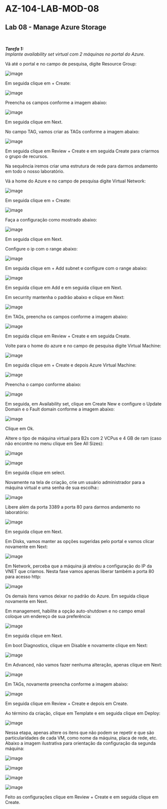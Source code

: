 # AZ-104-LAB-MOD-08

 <h2>Lab 08 - Manage Azure Storage</h2> <br>

 ***Tarefa 1:***  
    *Implante availability set virtual com 2 máquinas no portal do Azure.*

Vá até o portal e no campo de pesquisa, digite Resource Group: 

![image](https://user-images.githubusercontent.com/107069287/196176645-6c98a59a-6c34-4e93-b520-3bc67fe26589.png)

Em seguida clique em + Create: 

![image](https://user-images.githubusercontent.com/107069287/196176775-76288a0a-40e4-43b2-b825-d47a06448066.png)

Preencha os campos conforme a imagem abaixo: 

![image](https://user-images.githubusercontent.com/107069287/196176907-ca0c1355-1681-4939-a1f0-4f7aa8bc26fe.png)

Em seguida clique em Next. 

No campo TAG, vamos criar as TAGs conforme a imagem abaixo: 

![image](https://user-images.githubusercontent.com/107069287/196177310-32265daa-3bff-4118-b693-83f440ccac06.png)

Em seguida clique em Review + Create e em seguida Create para criarmos o grupo de recursos. 

Na sequência iremos criar uma estrutura de rede para darmos andamento em todo o nosso laboratório. 

Vá a home do Azure e no campo de pesquisa digite Virtual Network: 

![image](https://user-images.githubusercontent.com/107069287/196177720-f4813cef-7cc6-4413-b03d-ce6396a0b0ea.png)

Em seguida clique em + Create: 

![image](https://user-images.githubusercontent.com/107069287/196177900-dd2ad71e-a267-48b0-bf61-1f8088aab669.png)

Faça a configuração como mostrado abaixo: 

![image](https://user-images.githubusercontent.com/107069287/196181713-22bc290c-bd3a-4892-82b9-1db2bed21d62.png)

Em seguida clique em Next. 

Configure o ip com o range abaixo: 

![image](https://user-images.githubusercontent.com/107069287/196181960-2fc0a07e-62ef-469e-a88b-a3d39393690c.png)

Em seguida clique em + Add subnet e configure com o range abaixo: 

![image](https://user-images.githubusercontent.com/107069287/196182234-291a188b-c375-4589-acf0-26bbc8c2e92a.png)

Em seguida clique em Add e em seguida clique em Next. 

Em securrity mantenha o padrão abaixo e clique em Next: 

![image](https://user-images.githubusercontent.com/107069287/196182614-8ac57255-b582-47c4-9114-07545e8002ac.png)

Em TAGs, preencha os campos conforme a imagem abaixo: 

![image](https://user-images.githubusercontent.com/107069287/196182898-c2882291-f330-46ac-a9af-167fbd5131d4.png)

Em seguida clique em Review + Create e em seguida Create. 

Volte para o home do azure e no campo de pesquisa digite Virtual Machine: 

![image](https://user-images.githubusercontent.com/107069287/196185007-73ea80b9-e5c1-49b4-b335-412ee6ce1013.png)

Em seguida clique em + Create e depois Azure Virtual Machine: 

![image](https://user-images.githubusercontent.com/107069287/196185148-b1b1d02f-f2e3-4902-a2b5-8c980cf116c3.png)

Preencha o campo conforme abaixo: 

![image](https://user-images.githubusercontent.com/107069287/196186139-6bf30262-7a1c-4f9c-bdd1-bb9107efc822.png)

Em seguida, em Availability set, clique em Create New e configure o Update Domain e o Fault domain conforme a imagem abaixo: 

![image](https://user-images.githubusercontent.com/107069287/196186740-169f33e5-631d-4d8c-98f1-183b3f9dde36.png)

Clique em Ok. 

Altere o tipo de máquina virtual para B2s com 2 VCPus e 4 GB de ram (caso não encontre no menu clique em See All Sizes): 

![image](https://user-images.githubusercontent.com/107069287/196188219-d86470c9-4a1d-461c-b730-465c7cec06bb.png)

![image](https://user-images.githubusercontent.com/107069287/196188364-c1ee7bc0-18ff-4675-848d-78be5c56354f.png)

Em seguida clique em select. 

Novamente na tela de criação, crie um usuário administrador para a máquina virtual e uma senha de sua escolha:: 

![image](https://user-images.githubusercontent.com/107069287/196188752-a14e05c4-ad3d-42b4-ad78-1037e1d8c694.png)

Libere além da porta 3389 a porta 80 para darmos andamento no laboratório: 

![image](https://user-images.githubusercontent.com/107069287/196189240-ff7af389-ea29-48bc-8296-15726398605d.png)

Em seguida clique em Next. 

Em Disks, vamos manter as opções sugeridas pelo portal e vamos clicar novamente em Next: 

![image](https://user-images.githubusercontent.com/107069287/196191677-21002fcd-d5d9-49cc-a1c4-90a3bb606d8c.png)

Em Network, perceba que a máquina já atrelou a configuração do IP da VNET que criamos. Nesta fase vamos apenas liberar também a porta 80 para acesso http: 

![image](https://user-images.githubusercontent.com/107069287/196192439-fadf2c3f-fec2-4b73-8461-c64a7b67eac0.png)

Os demais itens vamos deixar no padrão do Azure. Em seguida clique novamente em Next. 

Em management, habilite a opção auto-shutdown e no campo email coloque um endereço de sua preferência: 

![image](https://user-images.githubusercontent.com/107069287/196194779-028a193d-e23f-47b7-9524-ed1626c706c2.png)

Em seguida clique em Next. 

Em boot Diagnostics, clique em Disable e novamente clique em Next: 

![image](https://user-images.githubusercontent.com/107069287/196195075-c8b54b68-542d-47c8-94d2-7a284c3cdc82.png)

Em Advanced, não vamos fazer nenhuma alteração, apenas clique em Next: 

![image](https://user-images.githubusercontent.com/107069287/196195320-98ba348d-99b5-4069-86cf-1c105c98b05d.png)

Em TAGs, novamente preencha conforme a imagem abaixo: 

![image](https://user-images.githubusercontent.com/107069287/196195933-f03823da-5eb1-472d-a21a-09d10dafe90c.png)

Em seguida clique em Review + Create e depois em Create. 

Ao término da criação, clique em Template e em seguida clique em Deploy: 

![image](https://user-images.githubusercontent.com/107069287/196197110-d9ac4502-900b-4b0e-b082-b5dc56ab476b.png)

Nessa etapa, apenas altere os itens que não podem se repetir e que são particularidades de cada VM, como nome da máquina, placa de rede, etc. Abaixo a imagem ilustrativa para orientação da configuração da segunda máquina: 

![image](https://user-images.githubusercontent.com/107069287/196197718-00fd88e7-8eb8-457b-8299-102aaf9d053b.png)

![image](https://user-images.githubusercontent.com/107069287/196197792-2d6825d1-a9c4-4a29-8f8d-a9c94142d493.png)

![image](https://user-images.githubusercontent.com/107069287/196198191-c6417b47-2674-4ae5-8789-0f4e9fe43528.png)

![image](https://user-images.githubusercontent.com/107069287/196198260-34dce179-3962-49a6-8fd0-4d6c32847e1f.png)

Feito as configurações clique em Review + Create e em seguida clique em Create. 